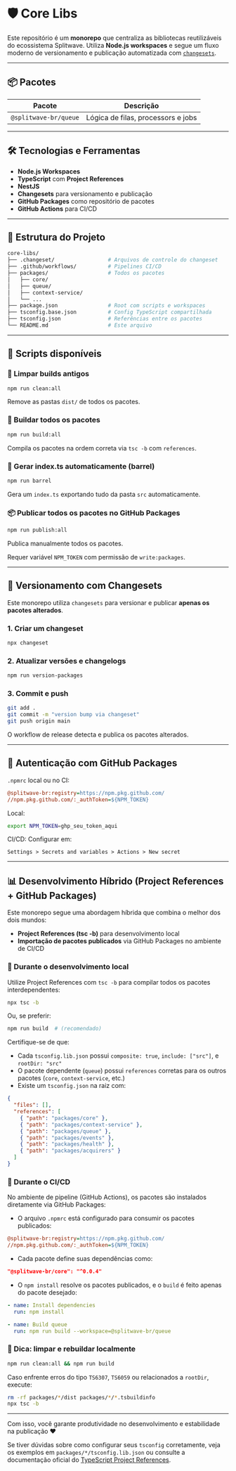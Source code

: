 # 🛡️ Core Libs

Este repositório é um **monorepo** que centraliza as bibliotecas reutilizáveis do ecossistema Splitwave. Utiliza **Node.js workspaces** e segue um fluxo moderno de versionamento e publicação automatizada com [`changesets`](https://github.com/changesets/changesets).

---

## 📦 Pacotes

| Pacote                     | Descrição                             |
|---------------------------|----------------------------------------|
| `@splitwave-br/queue`     | Lógica de filas, processors e jobs     |

---

## 🛠️ Tecnologias e Ferramentas

- **Node.js Workspaces**
- **TypeScript** com **Project References**
- **NestJS**
- **Changesets** para versionamento e publicação
- **GitHub Packages** como repositório de pacotes
- **GitHub Actions** para CI/CD

---

## 📁 Estrutura do Projeto

```bash
core-libs/
├── .changeset/                 # Arquivos de controle do changeset
├── .github/workflows/          # Pipelines CI/CD
├── packages/                   # Todos os pacotes
│   ├── core/
│   ├── queue/
│   ├── context-service/
│   └── ...
├── package.json                # Root com scripts e workspaces
├── tsconfig.base.json          # Config TypeScript compartilhada
├── tsconfig.json               # Referências entre os pacotes
└── README.md                   # Este arquivo
```

----

## 🚀 Scripts disponíveis

### 🔧 Limpar builds antigos
```bash
npm run clean:all
```
Remove as pastas `dist/` de todos os pacotes.

### 📇 Buildar todos os pacotes
```bash
npm run build:all
```
Compila os pacotes na ordem correta via `tsc -b` com `references`.

### 🚪 Gerar index.ts automaticamente (barrel)
```bash
npm run barrel
```
Gera um `index.ts` exportando tudo da pasta `src` automaticamente.

### 📦 Publicar todos os pacotes no GitHub Packages
```bash
npm run publish:all
```
Publica manualmente todos os pacotes.

Requer variável `NPM_TOKEN` com permissão de `write:packages`.

----

## 🔄 Versionamento com Changesets
Este monorepo utiliza `changesets` para versionar e publicar **apenas os pacotes alterados**.

### 1. Criar um changeset
```bash
npx changeset
```

### 2. Atualizar versões e changelogs
```bash
npm run version-packages
```

### 3. Commit e push
```bash
git add .
git commit -m "version bump via changeset"
git push origin main
```

O workflow de release detecta e publica os pacotes alterados.

---

## 🔐 Autenticação com GitHub Packages

`.npmrc` local ou no CI:
```ini
@splitwave-br:registry=https://npm.pkg.github.com/
//npm.pkg.github.com/:_authToken=${NPM_TOKEN}
```

Local:
```bash
export NPM_TOKEN=ghp_seu_token_aqui
```

CI/CD:
Configurar em:
```
Settings > Secrets and variables > Actions > New secret
```

---

## 📊 Desenvolvimento Híbrido (Project References + GitHub Packages)

Este monorepo segue uma abordagem híbrida que combina o melhor dos dois mundos:

- **Project References (tsc -b)** para desenvolvimento local
- **Importação de pacotes publicados** via GitHub Packages no ambiente de CI/CD

### 🔨 Durante o desenvolvimento local

Utilize Project References com `tsc -b` para compilar todos os pacotes interdependentes:

```bash
npx tsc -b
```

Ou, se preferir:

```bash
npm run build  # (recomendado)
```

Certifique-se de que:
- Cada `tsconfig.lib.json` possui `composite: true`, `include: ["src"]`, e `rootDir: "src"`
- O pacote dependente (`queue`) possui `references` corretas para os outros pacotes (`core`, `context-service`, etc.)
- Existe um `tsconfig.json` na raiz com:

```json
{
  "files": [],
  "references": [
    { "path": "packages/core" },
    { "path": "packages/context-service" },
    { "path": "packages/queue" },
    { "path": "packages/events" },
    { "path": "packages/health" },
    { "path": "packages/acquirers" }
  ]
}
```

### 🚢 Durante o CI/CD

No ambiente de pipeline (GitHub Actions), os pacotes são instalados diretamente via GitHub Packages:

- O arquivo `.npmrc` está configurado para consumir os pacotes publicados:

```ini
@splitwave-br:registry=https://npm.pkg.github.com/
//npm.pkg.github.com/:_authToken=${NPM_TOKEN}
```

- Cada pacote define suas dependências como:

```json
"@splitwave-br/core": "^0.0.4"
```

- O `npm install` resolve os pacotes publicados, e o `build` é feito apenas do pacote desejado:

```yaml
- name: Install dependencies
  run: npm install

- name: Build queue
  run: npm run build --workspace=@splitwave-br/queue
```

### 🧹 Dica: limpar e rebuildar localmente

```bash
npm run clean:all && npm run build
```

Caso enfrente erros do tipo `TS6307`, `TS6059` ou relacionados a `rootDir`, execute:

```bash
rm -rf packages/*/dist packages/*/*.tsbuildinfo
npx tsc -b
```

---

Com isso, você garante produtividade no desenvolvimento e estabilidade na publicação ❤️

Se tiver dúvidas sobre como configurar seus `tsconfig` corretamente, veja os exemplos em `packages/*/tsconfig.lib.json` ou consulte a documentação oficial do [TypeScript Project References](https://www.typescriptlang.org/docs/handbook/project-references.html).

